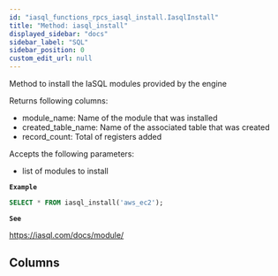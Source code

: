 ```yaml
---
id: "iasql_functions_rpcs_iasql_install.IasqlInstall"
title: "Method: iasql_install"
displayed_sidebar: "docs"
sidebar_label: "SQL"
sidebar_position: 0
custom_edit_url: null
---
```


Method to install the IaSQL modules provided by the engine

Returns following columns:
- module_name: Name of the module that was installed
- created_table_name: Name of the associated table that was created
- record_count: Total of registers added

Accepts the following parameters:
- list of modules to install

**`Example`**

```sql
SELECT * FROM iasql_install('aws_ec2');
```

**`See`**

https://iasql.com/docs/module/

## Columns
